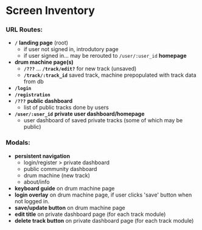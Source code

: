 # Screen Inventory

### URL Routes:
* **`/`** **landing page** (root)
    * if user not signed in, introdutory page
    * if user signed in... may be rerouted to `/user/:user_id` **homepage**
* **drum machine page(s)**
    * **`/???`** ... **`/track/edit?`** for new track (unsaved)
    * **`/track/:track_id`** saved track, machine prepopulated with track data from db
* **`/login`**
* **`/registration`**
* **`/???`** **public dashboard**
   * list of public tracks done by users
* **`/user/:user_id`** **private user dashboard/homepage**
    * user dashboard of saved private tracks (some of which may be public)


### Modals:
* **persistent navigation** 
    * login/register > private dashboard
    * public community dashboard
    * drum machine (new track)
    * about/info
* **keyboard guide** on drum machine page
* **login overlay** on drum machine page, if user clicks 'save' button when not logged in.
* **save/update button** on drum machine page
* **edit title** on private dashboard page (for each track module)
* **delete track button** on private dashboard page (for each track module)
